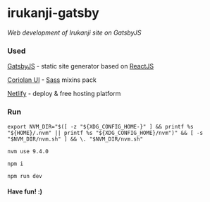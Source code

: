 # irukanji-gatsby

_Web development of Irukanji site on GatsbyJS_

### Used

[GatsbyJS](https://github.com/gatsbyjs/gatsby) - static site generator based on [ReactJS](https://facebook.github.io/react)

[Coriolan UI](https://coriolan-ui.github.io) - [Sass](http://sass-lang.com) mixins pack

[Netlify](https://www.netlify.com) - deploy & free hosting platform

### Run

`export NVM_DIR="$([ -z "${XDG_CONFIG_HOME-}" ] && printf %s "${HOME}/.nvm" || printf %s "${XDG_CONFIG_HOME}/nvm")" && [ -s "$NVM_DIR/nvm.sh" ] && \. "$NVM_DIR/nvm.sh"`

`nvm use 9.4.0`

`npm i`

`npm run dev`

#### Have fun! :)
